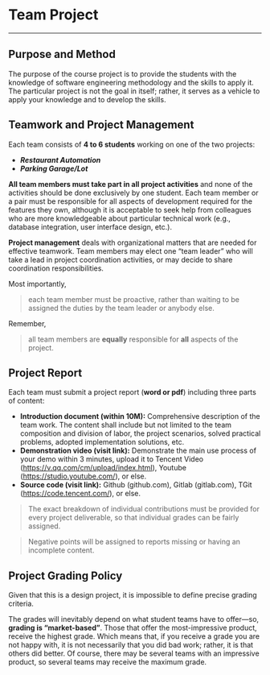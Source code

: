 # Team Project

---

## Purpose and Method
The purpose of the course project is to provide the students with the knowledge of software engineering methodology and the skills to apply it. The particular project is not the goal in itself; rather, it serves as a vehicle to apply your knowledge and to develop the skills.

## Teamwork and Project Management
Each team consists of **4 to 6 students** working on one of the two projects:
- _**Restaurant Automation**_
- _**Parking Garage/Lot**_

**All team members must take part in all project activities** and none of the activities should be done exclusively by one student. Each team member or a pair must be responsible for all aspects of development required for the features they own, although it is acceptable to seek help from colleagues who are more knowledgeable about particular technical work (e.g., database integration, user interface design, etc.).

**Project management** deals with organizational matters that are needed for effective teamwork. Team members may elect one “team leader” who will take a lead in project coordination activities, or may decide to share coordination responsibilities. 

Most importantly, 
> each team member must be proactive, rather than waiting to be assigned the duties by the team leader or anybody else. 

Remember, 
> all team members are **equally** responsible for **all** aspects of the project.

## Project Report
Each team must submit a project report (**word or pdf**) including three parts of content:
- **Introduction document (within 10M):** Comprehensive description of the team work. The content shall include but not limited to the team composition and division of labor, the project scenarios, solved practical problems, adopted implementation solutions, etc. 
- **Demonstration video (visit link):** Demonstrate the main use process of your demo within 3 minutes, upload it to Tencent Video (https://v.qq.com/cm/upload/index.html), Youtube (https://studio.youtube.com/), or else.
- **Source code (visit link):** Github (github.com), Gitlab (gitlab.com), TGit (https://code.tencent.com/), or else.


> The exact breakdown of individual contributions must be provided for every project deliverable, so that individual grades can be fairly assigned. 

> Negative points will be assigned to reports missing or having an incomplete content.

## Project Grading Policy
Given that this is a design project, it is impossible to define precise grading criteria. 

The grades will inevitably depend on what student teams have to offer—so, **grading is “market-based”**. Those that offer the most-impressive product, receive the highest grade. Which means that, if you receive a grade you are not happy with, it is not necessarily that you did bad work; rather, it is that others did better. Of course, there may be several teams with an impressive product, so several teams may receive the maximum grade.